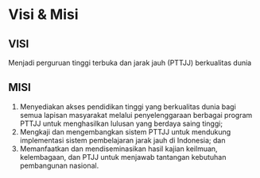 # Visi & Misi

## VISI

Menjadi perguruan tinggi terbuka dan jarak jauh (PTTJJ) berkualitas dunia

## MISI

1. Menyediakan akses pendidikan tinggi yang berkualitas dunia bagi semua lapisan masyarakat melalui penyelenggaraan berbagai program PTTJJ untuk menghasilkan lulusan yang berdaya saing tinggi;
2. Mengkaji dan mengembangkan sistem PTTJJ untuk mendukung implementasi sistem pembelajaran jarak jauh di Indonesia; dan
3. Memanfaatkan dan mendiseminasikan hasil kajian keilmuan, kelembagaan, dan PTJJ untuk menjawab tantangan kebutuhan pembangunan nasional.
